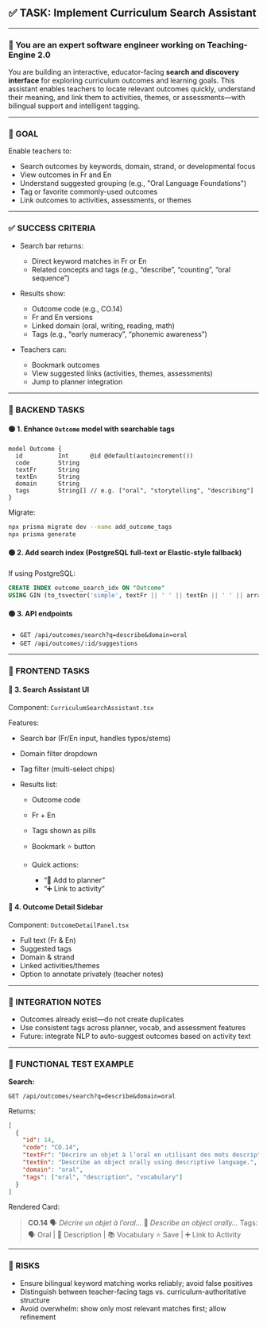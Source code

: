 ## ✅ TASK: Implement Curriculum Search Assistant

---

### 🧠 You are an expert software engineer working on Teaching-Engine 2.0

You are building an interactive, educator-facing **search and discovery interface** for exploring curriculum outcomes and learning goals. This assistant enables teachers to locate relevant outcomes quickly, understand their meaning, and link them to activities, themes, or assessments—with bilingual support and intelligent tagging.

---

### 🔹 GOAL

Enable teachers to:

- Search outcomes by keywords, domain, strand, or developmental focus
- View outcomes in Fr and En
- Understand suggested grouping (e.g., "Oral Language Foundations")
- Tag or favorite commonly-used outcomes
- Link outcomes to activities, assessments, or themes

---

### ✅ SUCCESS CRITERIA

- Search bar returns:

  - Direct keyword matches in Fr or En
  - Related concepts and tags (e.g., “describe”, “counting”, “oral sequence”)

- Results show:

  - Outcome code (e.g., CO.14)
  - Fr and En versions
  - Linked domain (oral, writing, reading, math)
  - Tags (e.g., “early numeracy”, “phonemic awareness”)

- Teachers can:

  - Bookmark outcomes
  - View suggested links (activities, themes, assessments)
  - Jump to planner integration

---

### 🔧 BACKEND TASKS

#### 🟢 1. Enhance `Outcome` model with searchable tags

```prisma
model Outcome {
  id          Int      @id @default(autoincrement())
  code        String
  textFr      String
  textEn      String
  domain      String
  tags        String[] // e.g. ["oral", "storytelling", "describing"]
}
```

Migrate:

```bash
npx prisma migrate dev --name add_outcome_tags
npx prisma generate
```

#### 🟢 2. Add search index (PostgreSQL full-text or Elastic-style fallback)

If using PostgreSQL:

```sql
CREATE INDEX outcome_search_idx ON "Outcome"
USING GIN (to_tsvector('simple', textFr || ' ' || textEn || ' ' || array_to_string(tags, ' ')));
```

#### 🟢 3. API endpoints

- `GET /api/outcomes/search?q=describe&domain=oral`
- `GET /api/outcomes/:id/suggestions`

---

### 🎨 FRONTEND TASKS

#### 🔵 3. Search Assistant UI

Component: `CurriculumSearchAssistant.tsx`

Features:

- Search bar (Fr/En input, handles typos/stems)
- Domain filter dropdown
- Tag filter (multi-select chips)
- Results list:

  - Outcome code
  - Fr + En
  - Tags shown as pills
  - Bookmark ⭐ button
  - Quick actions:

    - “📌 Add to planner”
    - “➕ Link to activity”

#### 🔵 4. Outcome Detail Sidebar

Component: `OutcomeDetailPanel.tsx`

- Full text (Fr & En)
- Suggested tags
- Domain & strand
- Linked activities/themes
- Option to annotate privately (teacher notes)

---

### 🔗 INTEGRATION NOTES

- Outcomes already exist—do not create duplicates
- Use consistent tags across planner, vocab, and assessment features
- Future: integrate NLP to auto-suggest outcomes based on activity text

---

### 🧪 FUNCTIONAL TEST EXAMPLE

**Search:**

```http
GET /api/outcomes/search?q=describe&domain=oral
```

Returns:

```json
[
  {
    "id": 14,
    "code": "CO.14",
    "textFr": "Décrire un objet à l’oral en utilisant des mots descriptifs.",
    "textEn": "Describe an object orally using descriptive language.",
    "domain": "oral",
    "tags": ["oral", "description", "vocabulary"]
  }
]
```

Rendered Card:

> **CO.14**
> 🗣️ _Décrire un objet à l’oral…_
> 📝 _Describe an object orally…_
> Tags: 🗣️ Oral | 🧠 Description | 📚 Vocabulary
> ⭐ Save | ➕ Link to Activity

---

### 🚩 RISKS

- Ensure bilingual keyword matching works reliably; avoid false positives
- Distinguish between teacher-facing tags vs. curriculum-authoritative structure
- Avoid overwhelm: show only most relevant matches first; allow refinement
